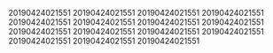 20190424021551
20190424021551
20190424021551
20190424021551
20190424021551
20190424021551
20190424021551
20190424021551
20190424021551
20190424021551
20190424021551
20190424021551
20190424021551
20190424021551
20190424021551
